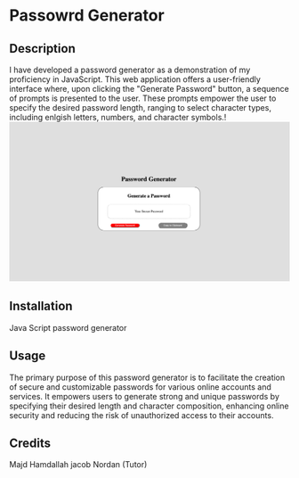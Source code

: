 # Passowrd Generator

## Description

I have developed a password generator as a demonstration of my proficiency in JavaScript. This web application offers a user-friendly interface where, upon clicking the "Generate Password" button, a sequence of prompts is presented to the user. These prompts empower the user to specify the desired password length, ranging to select character types, including enlgish letters, numbers, and  character symbols.!![Alt text](<Screen Shot 2023-09-07 at 8.50.10 PM.png>)

## Installation
Java Script password generator 


## Usage
The primary purpose of this password generator is to facilitate the creation of secure and customizable passwords for various online accounts and services. It empowers users to generate strong and unique passwords by specifying their desired length and character composition, enhancing online security and reducing the risk of unauthorized access to their accounts. 

## Credits

Majd Hamdallah
jacob Nordan (Tutor)